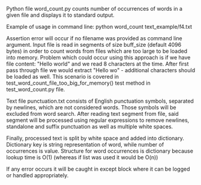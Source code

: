 Python file word_count.py counts number of occurrences of words in a given file and displays it to standard output.

Example of usage in command line:
python word_count text_example/f4.txt

Assertion error will occur if no filename was provided as command line argument.
Input file is read in segments of size buff_size (default 4096 bytes) in order to count words from files which are too large to be loaded into memory.
Problem which could occur using this approach is if we have file content: "Hello world" and we read 8 characters at the time.
After first pass through file we would extract "Hello wo" - additional characters should be loaded as well.
This scenario is covered in test_word_count_file_too_big_for_memory() test method in test_word_count.py file.

Text file punctuation.txt consists of English punctuation symbols, separated by newlines, which are not considered words. Those symbols will be excluded from word search.
After reading text segment from file, said segment will be processed using regular expressions to remove newlines, standalone and suffix punctuation as well as multiple white spaces.

Finally, processed text is split by white space and added into dictionary. Dictionary key is string representation of word, while number of occurrences is value.
Structure for word occurrences is dictionary because lookup time is O(1) (whereas if list was used it would be O(n))

If any error occurs it will be caught in except block where it can be logged or handled appropriately.
